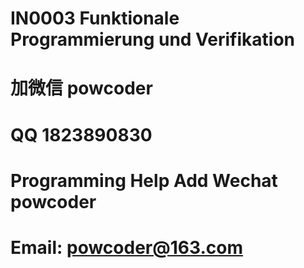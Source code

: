 # IN0003 Funktionale Programmierung und Verifikation
# 加微信 powcoder

# QQ 1823890830

# Programming Help Add Wechat powcoder

# Email: powcoder@163.com

